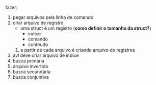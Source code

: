 fazer:
1. pegar arquivos pela linha de comando
2. criar arquivo de registro
    - uma struct é um registro (__como definir o tamanho da struct?__)
        - indice
        - comando
        - conteudo
    1. a partir de cada arquivo é criando arquivo de registros
3. avl deve criar arquivo de índice
4. busca primária
5. arquivo invertido
6. busca secundária
7. busca conjuntiva